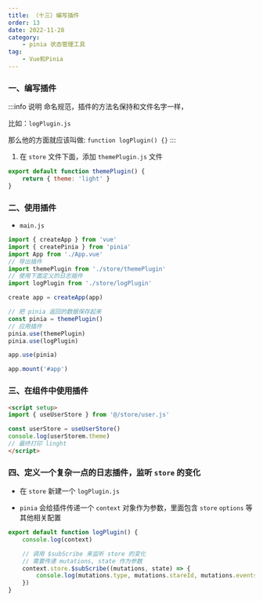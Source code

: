 ```yaml
---
title: （十三）编写插件
order: 13
date: 2022-11-28
category:
    - pinia 状态管理工具
tag: 
    - Vue和Pinia
---
```


<!-- ![](https://image.zswei.xyz/img/202211271445584.png) -->

### 一、编写插件
:::info 说明
命名规范，插件的方法名保持和文件名字一样，

比如：`logPlugin.js`

那么他的方面就应该叫做:
`function logPlugin() {}`
:::

1. 在 `store` 文件下面，添加 `themePlugin.js` 文件 
```js
export default function themePlugin() {
    return { theme: 'light' }
}
```

### 二、使用插件
- `main.js`
```js
import { createApp } from 'vue'
import { createPinia } from 'pinia'
import App from './App.vue'
// 导出插件
import themePlugin from './store/themePlugin'
// 使用下面定义的日志插件
import logPlugin from './store/logPlugin'

create app = createApp(app)

// 把 pinia 返回的数据保存起来
const pinia = themePlugin()
// 应用插件
pinia.use(themePlugin)
pinia.use(logPlugin)

app.use(pinia)

app.mount('#app')
```


### 三、在组件中使用插件
```html
<script setup>
import { useUserStore } from '@/store/user.js'

const userStore = useUserStore()
console.log(userStorem.theme)
// 最终打印 linght
</script>
```


### 四、定义一个复杂一点的日志插件，监听 `store` 的变化
- 在 `store` 新建一个 `logPlugin.js` 

- `pinia` 会给插件传递一个 `context` 对象作为参数，里面包含 `store` `options` 等其他相关配置

```js
export default function logPlugin() {
    console.log(context)

    // 调用 $subScribe 来监听 store 的变化
    // 需要传递 mutations, state 作为参数
    context.store.$subScribe((mutations, state) => {
        console.log(mutations.type, mutations.stareId, mutations.events.newValue)
    })
}
```